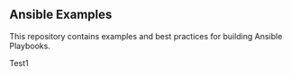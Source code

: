 
Ansible Examples
----------------

This repository contains examples and best practices for building Ansible Playbooks.

Test1

